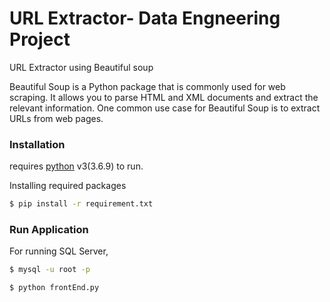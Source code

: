 # URL Extractor-  Data Engneering Project

URL Extractor using Beautiful soup

Beautiful Soup is a Python package that is commonly used for web scraping. 
It allows you to parse HTML and XML documents and extract the relevant information. One common use case for Beautiful Soup is to extract URLs from web pages.






### Installation

 requires [python](https://www.python.org/download/releases/3.0/) v3(3.6.9) to run.


Installing required packages
```sh
$ pip install -r requirement.txt
```



### Run Application


For running SQL Server,


```sh
$ mysql -u root -p
```


```sh
$ python frontEnd.py
```


